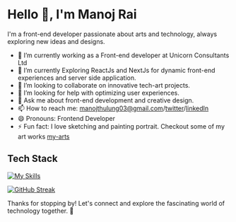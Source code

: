 # Hello 👋, I'm Manoj Rai 

I'm a front-end developer passionate about arts and technology, always exploring new ideas and designs.


- 🔭 I’m currently working as a Front-end developer at Unicorn Consultants Ltd
- 🌱 I’m currently Exploring ReactJs and NextJs for dynamic front-end experiences and server side application.
- 👯 I’m looking to collaborate on innovative tech-art projects.
- 🤔 I’m looking for help with optimizing user experiences.
- 💬 Ask me about front-end development and creative design.
- 📫 How to reach me: manojthulung03@gmail.com/[twitter](https://x.com/manojrai0)/[linkedIn](https://www.linkedin.com/in/manojrai1/)
- 😄 Pronouns: Frontend Developer
- ⚡ Fun fact: I love sketching and painting portrait. Checkout some of my art works [my-arts](https://manojrai.info.np/art-gallery)


## Tech Stack
[![My Skills](https://skillicons.dev/icons?i=js,ts,react,nextjs,vue,tailwind)](https://skillicons.dev)




[![GitHub Streak](https://streak-stats.demolab.com/?user=manojthulung&theme=dark)](https://git.io/streak-stats)


Thanks for stopping by! Let's connect and explore the fascinating world of technology together. 🚀



<!--

Here are some ideas to get you started:

- 🔭 I’m currently working on ...
- 🌱 I’m currently learning ...
- 👯 I’m looking to collaborate on ...
- 🤔 I’m looking for help with ...
- 💬 Ask me about ...
- 📫 How to reach me: ...
- 😄 Pronouns: ...
- ⚡ Fun fact: ...
-->
